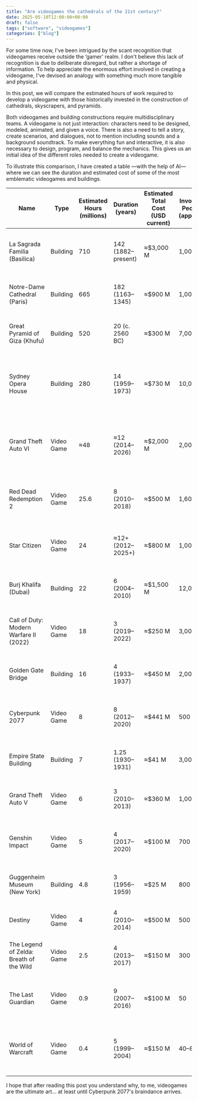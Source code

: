 ```yaml
---
title: "Are videogames the cathedrals of the 21st century?"
date: 2025-05-10T12:00:00+00:00
draft: false
tags: ["software", "videogames"]
categories: ["blog"]
---
```


For some time now, I've been intrigued by the scant recognition that videogames receive outside the ‘gamer’ realm. I don't believe this lack of recognition is due to deliberate disregard, but rather a shortage of information. To help appreciate the enormous effort involved in creating a videogame, I've devised an analogy with something much more tangible and physical.

In this post, we will compare the estimated hours of work required to develop a videogame with those historically invested in the construction of cathedrals, skyscrapers, and pyramids.

Both videogames and building constructions require multidisciplinary teams. A videogame is not just interaction: characters need to be designed, modeled, animated, and given a voice. There is also a need to tell a story, create scenarios, and dialogues, not to mention including sounds and a background soundtrack. To make everything fun and interactive, it is also necessary to design, program, and balance the mechanics. This gives us an initial idea of the different roles needed to create a videogame.

To illustrate this comparison, I have created a table —with the help of AI— where we can see the duration and estimated cost of some of the most emblematic videogames and buildings.

| Name                                     | Type       | Estimated Hours (millions) | Duration (years)     | Estimated Total Cost (USD current)  | Involved People (approx.) | Notes                                                                                                                |
| ---------------------------------------- | ---------- | -------------------------- | -------------------- | ----------------------------------- | ------------------------- | -------------------------------------------------------------------------------------------------------------------- |
| La Sagrada Familia (Basilica)              | Building   | 710                        | 142 (1882–present)   | ≈$3,000 M                         | 1,000                     | Unfinished after ~140 years; Gaudí's masterpiece; annual private funding ≈€25 M.                                       |
| Notre-Dame Cathedral (Paris)             | Building   | 665                        | 182 (1163–1345)      | ≈$900 M                           | 1,000                     | Iconic French Gothic; restored after the 2019 fire with funds of ≈$900 M.                                             |
| Great Pyramid of Giza (Khufu)            | Building   | 520                        | 20 (c. 2560 BC)      | ≈$300 M                           | 7,000                     | Built in 20 years; was the tallest structure in the world for ~3,800 years.                                          |
| Sydney Opera House                       | Building   | 280                        | 14 (1959–1973)       | ≈$730 M                           | 10,000                    | UNESCO World Heritage; 14 years of construction with 10,000 workers; original cost A$102 M (1973).                     |
| Grand Theft Auto VI                      | Video Game | ≈48                      | ≈12 (2014–2026)      | ≈$2,000 M                         | 2,000                     | In development (expected May 2026); budget ~US$2,000 M; development of one of the most ambitious AAA titles.           |
| Red Dead Redemption 2                    | Video Game | 25.6                     | 8 (2010–2018)        | ≈$500 M                           | 1,600                     | 8 years of development with ~1,600 people; cost $370–540 M (dev+marketing).                                           |
| Star Citizen                             | Video Game | 24                       | ≈12+ (2012–2025+)    | ≈$800 M                           | 1,000                     | Crowdfunded +US$800 M; ongoing development; team ~1,000 devs.                                                         |
| Burj Khalifa (Dubai)                     | Building   | 22                       | 6 (2004–2010)        | ≈$1,500 M                         | 12,000                    | 828 m skyscraper; 22 million man-hours; world height record.                                                          |
| Call of Duty: Modern Warfare II (2022)   | Video Game | 18                       | 3 (2019–2022)        | ≈$250 M                           | 3,000                     | Distributed development across multiple studios; fastest COD to generate $1B.                                         |
| Golden Gate Bridge                       | Building   | 16                       | 4 (1933–1937)        | ≈$450 M                           | 2,000                     | Built in 4 years during the Great Depression; original cost $27 M (1937).                                               |
| Cyberpunk 2077                          | Video Game | 8                        | 8 (2012–2020)        | ≈$441 M                           | 500                       | One of the most expensive video games in history; problematic initial development.                                    |
| Empire State Building                    | Building   | 7                        | 1.25 (1930–1931)     | ≈$41 M                            | 3,000                     | Built in ~13.5 months; 7 million man-hours; was the tallest (381 m) until 1970.                                          |
| Grand Theft Auto V                       | Video Game | 6                        | 3 (2010–2013)        | ≈$360 M                           | 1,000                     | Team of ~1,000 devs; developed in 3 years; cost $265 M (dev) plus marketing.                                           |
| Genshin Impact                           | Video Game | 5                        | 4 (2017–2020)        | ≈$100 M                           | 700                       | Multiplayer RPG by miHoYo; initial budget ~US$100 M; team grew to ~700.                                               |
| Guggenheim Museum (New York)             | Building   | 4.8                      | 3 (1956–1959)        | ≈$25 M                            | 800                       | Designed by Frank Lloyd Wright; original cost $3 M (1959).                                                            |
| Destiny                                  | Video Game | 4                        | 4 (2010–2014)        | ≈$500 M                           | 500                       | Includes marketing; 10-year contract with Activision.                                                                 |
| The Legend of Zelda: Breath of the Wild  | Video Game | 2.5                      | 4 (2013–2017)        | ≈$150 M                           | 300                       | Revolutionized the open-world genre; final team ~300; developed 2013–2017.|
| The Last Guardian                        | Video Game | 0.9                      | 9 (2007–2016)        | ≈$100 M                           | 50                        | Problematic development; PS3→PS4 transition; director left Sony.                                                      |
| World of Warcraft                        | Video Game | 0.4                      | 5 (1999–2004)        | ≈$150 M                           | 40–80                     | Pioneering MMORPG; initial team of ~40–80 devs; budget ~US$80 M (2004), adjusted to 2024.                                 |

I hope that after reading this post you understand why, to me, videogames are the ultimate art... at least until Cyberpunk 2077's braindance arrives.
